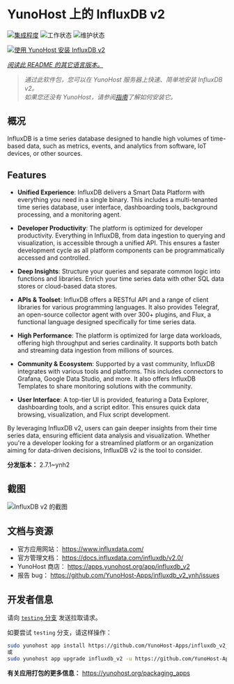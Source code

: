 <!--
注意：此 README 由 <https://github.com/YunoHost/apps/tree/master/tools/readme_generator> 自动生成
请勿手动编辑。
-->

# YunoHost 上的 InfluxDB v2

[![集成程度](https://apps.yunohost.org/badge/integration/influxdb_v2)](https://ci-apps.yunohost.org/ci/apps/influxdb_v2/)
![工作状态](https://apps.yunohost.org/badge/state/influxdb_v2)
![维护状态](https://apps.yunohost.org/badge/maintained/influxdb_v2)

[![使用 YunoHost 安装 InfluxDB v2](https://install-app.yunohost.org/install-with-yunohost.svg)](https://install-app.yunohost.org/?app=influxdb_v2)

*[阅读此 README 的其它语言版本。](./ALL_README.md)*

> *通过此软件包，您可以在 YunoHost 服务器上快速、简单地安装 InfluxDB v2。*  
> *如果您还没有 YunoHost，请参阅[指南](https://yunohost.org/install)了解如何安装它。*

## 概况

InfluxDB is a time series database designed to handle high volumes of time-based data, such as metrics, events, and analytics from software, IoT devices, or other sources.

## Features

- **Unified Experience**: InfluxDB delivers a Smart Data Platform with everything you need in a single binary. This includes a multi-tenanted time series database, user interface, dashboarding tools, background processing, and a monitoring agent.

- **Developer Productivity**: The platform is optimized for developer productivity. Everything in InfluxDB, from data ingestion to querying and visualization, is accessible through a unified API. This ensures a faster development cycle as all platform components can be programmatically accessed and controlled.

- **Deep Insights**: Structure your queries and separate common logic into functions and libraries. Enrich your time series data with other SQL data stores or cloud-based data stores.

- **APIs & Toolset**: InfluxDB offers a RESTful API and a range of client libraries for various programming languages. It also provides Telegraf, an open-source collector agent with over 300+ plugins, and Flux, a functional language designed specifically for time series data.

- **High Performance**: The platform is optimized for large data workloads, offering high throughput and series cardinality. It supports both batch and streaming data ingestion from millions of sources.

- **Community & Ecosystem**: Supported by a vast community, InfluxDB integrates with various tools and platforms. This includes connectors to Grafana, Google Data Studio, and more. It also offers InfluxDB Templates to share monitoring solutions with the community.

- **User Interface**: A top-tier UI is provided, featuring a Data Explorer, dashboarding tools, and a script editor. This ensures quick data browsing, visualization, and Flux script development.

By leveraging InfluxDB v2, users can gain deeper insights from their time series data, ensuring efficient data analysis and visualization. Whether you're a developer looking for a streamlined platform or an organization aiming for data-driven decisions, InfluxDB v2 is the tool to consider.



**分发版本：** 2.7.1~ynh2

## 截图

![InfluxDB v2 的截图](./doc/screenshots/influxdb_v2_data_explorer.png)

## 文档与资源

- 官方应用网站： <https://www.influxdata.com/>
- 官方管理文档： <https://docs.influxdata.com/influxdb/v2.0/>
- YunoHost 商店： <https://apps.yunohost.org/app/influxdb_v2>
- 报告 bug： <https://github.com/YunoHost-Apps/influxdb_v2_ynh/issues>

## 开发者信息

请向 [`testing` 分支](https://github.com/YunoHost-Apps/influxdb_v2_ynh/tree/testing) 发送拉取请求。

如要尝试 `testing` 分支，请这样操作：

```bash
sudo yunohost app install https://github.com/YunoHost-Apps/influxdb_v2_ynh/tree/testing --debug
或
sudo yunohost app upgrade influxdb_v2 -u https://github.com/YunoHost-Apps/influxdb_v2_ynh/tree/testing --debug
```

**有关应用打包的更多信息：** <https://yunohost.org/packaging_apps>
